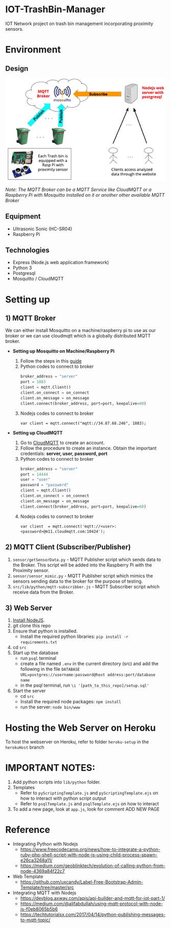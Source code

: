 # IOT-TrashBin-Manager
IOT Network project on trash bin management incorporating proximity sensors. 

# Environment

## Design
![Architecture](src/public/images/architecture.png) 

*Note: The MQTT Broker can be a MQTT Service like CloudMQTT or a Raspberry Pi with Mosquitto installed on it or another other available MQTT Broker*

## Equipment 
- Ultrasonic Sonic (HC-SR04)
- Raspberry Pi 

## Technologies
- Express (Node.js web application framework)
- Python 3
- Postgresql 
- Mosquitto / CloudMQTT

# Setting up

## 1) MQTT Broker

We can either install Mosquitto on a machine/raspberry pi to use as our broker or we can use cloudmqtt which is a globally distributed MQTT broker.

- **Setting up Mosquitto on Machine/Raspberry Pi**
	1. Follow the steps in this [guide](http://www.steves-internet-guide.com/mosquitto-broker/)
	2. Python codes to connect to broker
		```python
		broker_address = "server"
		port = 1883
		client = mqtt.Client()
		client.on_connect = on_connect
    	client.on_message = on_message
		client.connect(broker_address, port=port, keepalive=60)
		```
	3. Nodejs codes to connect to broker
		```nodejs
		var client = mqtt.connect("mqtt://34.87.68.246", 1883);
		```

- **Setting up CloudMQTT**
	1. Go to [CloudMQTT](https://www.cloudmqtt.com/) to create an account.
	2. Follow the procedure to create an instance. Obtain the important credentials: **server, user, password, port**
	3. Python codes to connect to broker
		```python
		broker_address = "server"
		port = 14444
		user = "user"
		password = "password"
		client = mqtt.Client()
		client.on_connect = on_connect
    	client.on_message = on_message
		client.connect(broker_address, port=port, keepalive=60)
		```
	4. Nodejs codes to connect to broker
		```nodejs
		var client  = mqtt.connect('mqtt://<user>:<password>@m11.cloudmqtt.com:10424');
		```

## 2) MQTT Client (Subscriber/Publisher)

1. `sensor/getSensorData.py` - MQTT Publisher script which sends data to the Broker. This script will be added into the Raspberry Pi with the Proximity sensor.
2. `sensor/sensor_mimic.py` - MQTT Publisher script which mimics the sensors sending data to the broker for the purpose of testing.
3. `src/lib/python/mqtt-subscribber.js` - MQTT Subscriber script which receive data from the Broker.

## 3) Web Server 
1. [Install NodeJS](https://nodejs.org/en/).
2. git clone this repo
3. Ensure that python is installed.
	- Install the required python libraries: `pip install -r requirements.txt` 
4. cd `src`
4. Start up the database
	- run `psql` terminal
	- create a file named `.env` in the current directory (src) and add the following in the file
		`DATABASE URL=postgres://username:password@host address:port/database name`
	- in the psql terminal, run `\i '[path_to_this_repo]/setup.sql'`
5. Start the server
	- cd `src`
	- Install the required node packages: `npm install`
	- run the server: `node bin/www`

# Hosting the Web Server on Heroku

To host the webserver on Heroku, refer to folder `heroku-setup` in the `herokuHost` branch

# IMPORTANT NOTES:
1. Add python scripts into `lib/python` folder. 
2. Templates
	- Refer to `pyScriptingTemplate.js` and `pyScriptingTemplate.ejs` on how to interact with python script output
	- Refer to `psqlTemplate.js` and `psqlTemplate.ejs` on how to interact 
3. To add a new page, look at `app.js`, look for comment ADD NEW PAGE

# Reference
- Integrating Python with Nodejs
	- https://www.freecodecamp.org/news/how-to-integrate-a-python-ruby-php-shell-script-with-node-js-using-child-process-spawn-e26ca3268a11/
	- https://medium.com/geoblinktech/evolution-of-calling-python-from-node-4369a84f22c7
- Web Template
	- https://github.com/uxcandy/Label-Free-Bootstrap-Admin-Template/tree/master/src
- Integrating MQTT with Nodejs
	- https://devblog.axway.com/apis/api-builder-and-mqtt-for-iot-part-1/
	- https://medium.com/@alifabdullah/using-mqtt-protocol-with-node-js-f0eb8065b5b6
	- https://techtutorialsx.com/2017/04/14/python-publishing-messages-to-mqtt-topic/